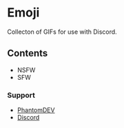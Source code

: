 # Emoji
Collecton of GIFs for use with Discord.

## Contents
- NSFW 
- SFW  

### Support
- <a href=https://phantomdev.netlify.com>PhantomDEV</a>
- <a href=https://discord.gg/9R5GBe2>Discord</a>
